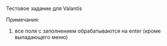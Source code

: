 Тестовое задание для Valantis 

Примечания: 
1. все поля с заполнением обрабатываются на enter (кроме выпадающего меню)

